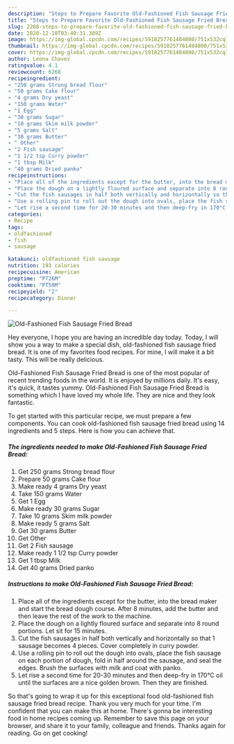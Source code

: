 ```yaml
---
description: "Steps to Prepare Favorite Old-Fashioned Fish Sausage Fried Bread"
title: "Steps to Prepare Favorite Old-Fashioned Fish Sausage Fried Bread"
slug: 2208-steps-to-prepare-favorite-old-fashioned-fish-sausage-fried-bread
date: 2020-12-10T03:40:31.389Z
image: https://img-global.cpcdn.com/recipes/5918257761484800/751x532cq70/old-fashioned-fish-sausage-fried-bread-recipe-main-photo.jpg
thumbnail: https://img-global.cpcdn.com/recipes/5918257761484800/751x532cq70/old-fashioned-fish-sausage-fried-bread-recipe-main-photo.jpg
cover: https://img-global.cpcdn.com/recipes/5918257761484800/751x532cq70/old-fashioned-fish-sausage-fried-bread-recipe-main-photo.jpg
author: Leona Chavez
ratingvalue: 4.1
reviewcount: 6268
recipeingredient:
- "250 grams Strong bread flour"
- "50 grams Cake flour"
- "4 grams Dry yeast"
- "150 grams Water"
- "1 Egg"
- "30 grams Sugar"
- "10 grams Skim milk powder"
- "5 grams Salt"
- "30 grams Butter"
- " Other"
- "2 Fish sausage"
- "1 1/2 tsp Curry powder"
- "1 tbsp Milk"
- "40 grams Dried panko"
recipeinstructions:
- "Place all of the ingredients except for the butter, into the bread maker and start the bread dough course. After 8 minutes, add the butter and then leave the rest of the work to the machine."
- "Place the dough on a lightly floured surface and separate into 8 round portions. Let sit for 15 minutes."
- "Cut the fish sausages in half both vertically and horizontally so that 1 sausage becomes 4 pieces. Cover completely in curry powder."
- "Use a rolling pin to roll out the dough into ovals, place the fish sausage on each portion of dough, fold in half around the sausage, and seal the edges. Brush the surfaces with milk and coat with panko."
- "Let rise a second time for 20-30 minutes and then deep-fry in 170°C oil until the surfaces are a nice golden brown. Then they are finished."
categories:
- Recipe
tags:
- oldfashioned
- fish
- sausage

katakunci: oldfashioned fish sausage 
nutrition: 193 calories
recipecuisine: American
preptime: "PT26M"
cooktime: "PT59M"
recipeyield: "2"
recipecategory: Dinner

---
```



![Old-Fashioned Fish Sausage Fried Bread](https://img-global.cpcdn.com/recipes/5918257761484800/751x532cq70/old-fashioned-fish-sausage-fried-bread-recipe-main-photo.jpg)

Hey everyone, I hope you are having an incredible day today. Today, I will show you a way to make a special dish, old-fashioned fish sausage fried bread. It is one of my favorites food recipes. For mine, I will make it a bit tasty. This will be really delicious.

Old-Fashioned Fish Sausage Fried Bread is one of the most popular of recent trending foods in the world. It is enjoyed by millions daily. It's easy, it's quick, it tastes yummy. Old-Fashioned Fish Sausage Fried Bread is something which I have loved my whole life. They are nice and they look fantastic.




To get started with this particular recipe, we must prepare a few components. You can cook old-fashioned fish sausage fried bread using 14 ingredients and 5 steps. Here is how you can achieve that.

<!--inarticleads1-->

##### The ingredients needed to make Old-Fashioned Fish Sausage Fried Bread:

1. Get 250 grams Strong bread flour
1. Prepare 50 grams Cake flour
1. Make ready 4 grams Dry yeast
1. Take 150 grams Water
1. Get 1 Egg
1. Make ready 30 grams Sugar
1. Take 10 grams Skim milk powder
1. Make ready 5 grams Salt
1. Get 30 grams Butter
1. Get  Other
1. Get 2 Fish sausage
1. Make ready 1 1/2 tsp Curry powder
1. Get 1 tbsp Milk
1. Get 40 grams Dried panko




<!--inarticleads2-->

##### Instructions to make Old-Fashioned Fish Sausage Fried Bread:

1. Place all of the ingredients except for the butter, into the bread maker and start the bread dough course. After 8 minutes, add the butter and then leave the rest of the work to the machine.
1. Place the dough on a lightly floured surface and separate into 8 round portions. Let sit for 15 minutes.
1. Cut the fish sausages in half both vertically and horizontally so that 1 sausage becomes 4 pieces. Cover completely in curry powder.
1. Use a rolling pin to roll out the dough into ovals, place the fish sausage on each portion of dough, fold in half around the sausage, and seal the edges. Brush the surfaces with milk and coat with panko.
1. Let rise a second time for 20-30 minutes and then deep-fry in 170°C oil until the surfaces are a nice golden brown. Then they are finished.




So that's going to wrap it up for this exceptional food old-fashioned fish sausage fried bread recipe. Thank you very much for your time. I'm confident that you can make this at home. There's gonna be interesting food in home recipes coming up. Remember to save this page on your browser, and share it to your family, colleague and friends. Thanks again for reading. Go on get cooking!
